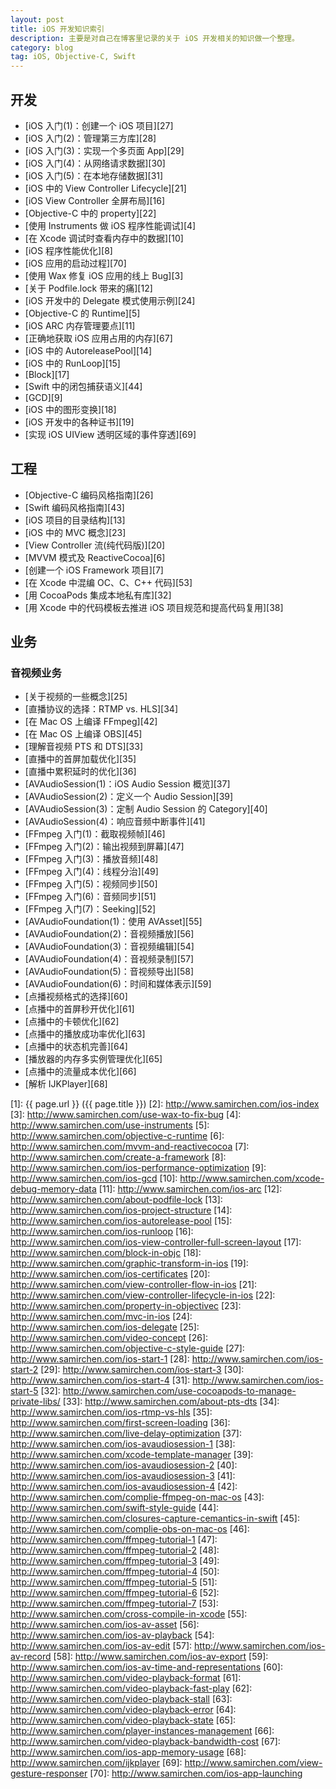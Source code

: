 ```yaml
---
layout: post
title: iOS 开发知识索引
description: 主要是对自己在博客里记录的关于 iOS 开发相关的知识做一个整理。
category: blog
tag: iOS, Objective-C, Swift
---
```




## 开发

- [iOS 入门(1)：创建一个 iOS 项目][27]
- [iOS 入门(2)：管理第三方库][28]
- [iOS 入门(3)：实现一个多页面 App][29]
- [iOS 入门(4)：从网络请求数据][30]
- [iOS 入门(5)：在本地存储数据][31]
- [iOS 中的 View Controller Lifecycle][21]
- [iOS View Controller 全屏布局][16]
- [Objective-C 中的 property][22]
- [使用 Instruments 做 iOS 程序性能调试][4]
- [在 Xcode 调试时查看内存中的数据][10]
- [iOS 程序性能优化][8]
- [iOS 应用的启动过程][70]
- [使用 Wax 修复 iOS 应用的线上 Bug][3]
- [关于 Podfile.lock 带来的痛][12]
- [iOS 开发中的 Delegate 模式使用示例][24]
- [Objective-C 的 Runtime][5]
- [iOS ARC 内存管理要点][11]
- [正确地获取 iOS 应用占用的内存][67]
- [iOS 中的 AutoreleasePool][14]
- [iOS 中的 RunLoop][15]
- [Block][17]
- [Swift 中的闭包捕获语义][44]
- [GCD][9]
- [iOS 中的图形变换][18]
- [iOS 开发中的各种证书][19]
- [实现 iOS UIView 透明区域的事件穿透][69]


## 工程

- [Objective-C 编码风格指南][26]
- [Swift 编码风格指南][43]
- [iOS 项目的目录结构][13]
- [iOS 中的 MVC 概念][23]
- [View Controller 流(纯代码版)][20]
- [MVVM 模式及 ReactiveCocoa][6]
- [创建一个 iOS Framework 项目][7]
- [在 Xcode 中混编 OC、C、C++ 代码][53]
- [用 CocoaPods 集成本地私有库][32]
- [用 Xcode 中的代码模板去推进 iOS 项目规范和提高代码复用][38]

<!-- 
- [组件化开发实践][]
-->

## 业务

### 音视频业务

- [关于视频的一些概念][25]
- [直播协议的选择：RTMP vs. HLS][34]
- [在 Mac OS 上编译 FFmpeg][42]
- [在 Mac OS 上编译 OBS][45]
- [理解音视频 PTS 和 DTS][33]
- [直播中的首屏加载优化][35]
- [直播中累积延时的优化][36]
- [AVAudioSession(1)：iOS Audio Session 概览][37]
- [AVAudioSession(2)：定义一个 Audio Session][39]
- [AVAudioSession(3)：定制 Audio Session 的 Category][40]
- [AVAudioSession(4)：响应音频中断事件][41]
- [FFmpeg 入门(1)：截取视频帧][46]
- [FFmpeg 入门(2)：输出视频到屏幕][47]
- [FFmpeg 入门(3)：播放音频][48]
- [FFmpeg 入门(4)：线程分治][49]
- [FFmpeg 入门(5)：视频同步][50]
- [FFmpeg 入门(6)：音频同步][51]
- [FFmpeg 入门(7)：Seeking][52]
- [AVAudioFoundation(1)：使用 AVAsset][55]
- [AVAudioFoundation(2)：音视频播放][56]
- [AVAudioFoundation(3)：音视频编辑][54]
- [AVAudioFoundation(4)：音视频录制][57]
- [AVAudioFoundation(5)：音视频导出][58]
- [AVAudioFoundation(6)：时间和媒体表示][59]
- [点播视频格式的选择][60]
- [点播中的首屏秒开优化][61]
- [点播中的卡顿优化][62]
- [点播中的播放成功率优化][63]
- [点播中的状态机完善][64]
- [播放器的内存多实例管理优化][65]
- [点播中的流量成本优化][66]
- [解析 IJKPlayer][68]



[SamirChen]: http://www.samirchen.com "SamirChen"
[1]: {{ page.url }} ({{ page.title }})
[2]: http://www.samirchen.com/ios-index
[3]: http://www.samirchen.com/use-wax-to-fix-bug
[4]: http://www.samirchen.com/use-instruments
[5]: http://www.samirchen.com/objective-c-runtime
[6]: http://www.samirchen.com/mvvm-and-reactivecocoa
[7]: http://www.samirchen.com/create-a-framework
[8]: http://www.samirchen.com/ios-performance-optimization
[9]: http://www.samirchen.com/ios-gcd
[10]: http://www.samirchen.com/xcode-debug-memory-data
[11]: http://www.samirchen.com/ios-arc
[12]: http://www.samirchen.com/about-podfile-lock
[13]: http://www.samirchen.com/ios-project-structure
[14]: http://www.samirchen.com/ios-autorelease-pool
[15]: http://www.samirchen.com/ios-runloop
[16]: http://www.samirchen.com/ios-view-controller-full-screen-layout
[17]: http://www.samirchen.com/block-in-objc
[18]: http://www.samirchen.com/graphic-transform-in-ios
[19]: http://www.samirchen.com/ios-certificates
[20]: http://www.samirchen.com/view-controller-flow-in-ios
[21]: http://www.samirchen.com/view-controller-lifecycle-in-ios
[22]: http://www.samirchen.com/property-in-objectivec
[23]: http://www.samirchen.com/mvc-in-ios
[24]: http://www.samirchen.com/ios-delegate
[25]: http://www.samirchen.com/video-concept
[26]: http://www.samirchen.com/objective-c-style-guide
[27]: http://www.samirchen.com/ios-start-1
[28]: http://www.samirchen.com/ios-start-2
[29]: http://www.samirchen.com/ios-start-3
[30]: http://www.samirchen.com/ios-start-4
[31]: http://www.samirchen.com/ios-start-5
[32]: http://www.samirchen.com/use-cocoapods-to-manage-private-libs/
[33]: http://www.samirchen.com/about-pts-dts
[34]: http://www.samirchen.com/ios-rtmp-vs-hls
[35]: http://www.samirchen.com/first-screen-loading
[36]: http://www.samirchen.com/live-delay-optimization
[37]: http://www.samirchen.com/ios-avaudiosession-1
[38]: http://www.samirchen.com/xcode-template-manager
[39]: http://www.samirchen.com/ios-avaudiosession-2
[40]: http://www.samirchen.com/ios-avaudiosession-3
[41]: http://www.samirchen.com/ios-avaudiosession-4
[42]: http://www.samirchen.com/complie-ffmpeg-on-mac-os
[43]: http://www.samirchen.com/swift-style-guide
[44]: http://www.samirchen.com/closures-capture-cemantics-in-swift
[45]: http://www.samirchen.com/complie-obs-on-mac-os
[46]: http://www.samirchen.com/ffmpeg-tutorial-1
[47]: http://www.samirchen.com/ffmpeg-tutorial-2
[48]: http://www.samirchen.com/ffmpeg-tutorial-3
[49]: http://www.samirchen.com/ffmpeg-tutorial-4
[50]: http://www.samirchen.com/ffmpeg-tutorial-5
[51]: http://www.samirchen.com/ffmpeg-tutorial-6
[52]: http://www.samirchen.com/ffmpeg-tutorial-7
[53]: http://www.samirchen.com/cross-compile-in-xcode
[55]: http://www.samirchen.com/ios-av-asset
[56]: http://www.samirchen.com/ios-av-playback
[54]: http://www.samirchen.com/ios-av-edit
[57]: http://www.samirchen.com/ios-av-record
[58]: http://www.samirchen.com/ios-av-export
[59]: http://www.samirchen.com/ios-av-time-and-representations
[60]: http://www.samirchen.com/video-playback-format
[61]: http://www.samirchen.com/video-playback-fast-play
[62]: http://www.samirchen.com/video-playback-stall
[63]: http://www.samirchen.com/video-playback-error
[64]: http://www.samirchen.com/video-playback-state
[65]: http://www.samirchen.com/player-instances-management
[66]: http://www.samirchen.com/video-playback-bandwidth-cost
[67]: http://www.samirchen.com/ios-app-memory-usage
[68]: http://www.samirchen.com/ijkplayer
[69]: http://www.samirchen.com/view-gesture-responser
[70]: http://www.samirchen.com/ios-app-launching